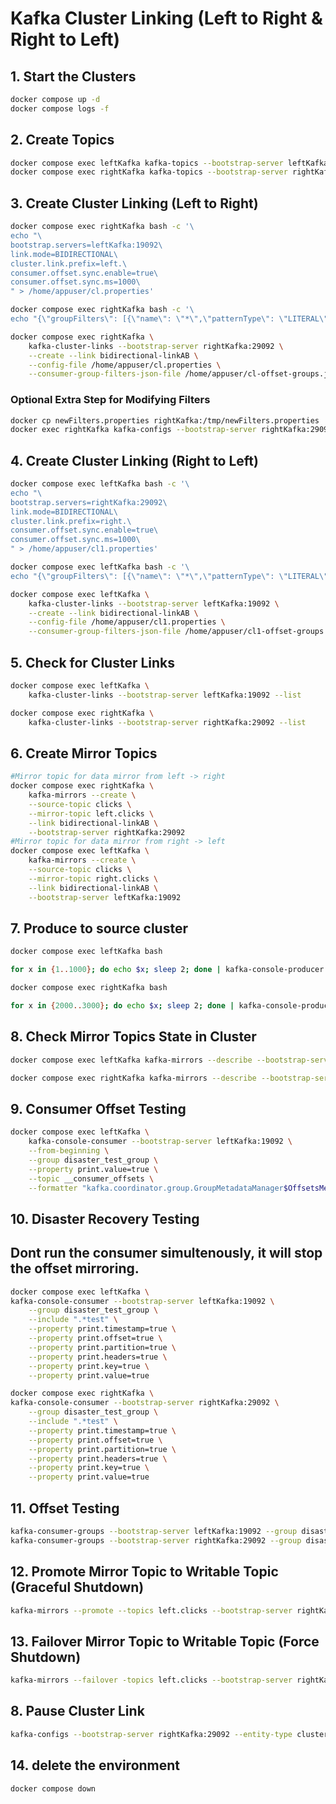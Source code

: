 
# Kafka Cluster Linking (Left to Right & Right to Left)

## **1. Start the Clusters**
```sh
docker compose up -d
docker compose logs -f
```

## **2. Create Topics**
```sh
docker compose exec leftKafka kafka-topics --bootstrap-server leftKafka:19092 --topic clicks --create --partitions 1 --replication-factor 1
docker compose exec rightKafka kafka-topics --bootstrap-server rightKafka:29092 --topic clicks --create --partitions 1 --replication-factor 1
```

## **3. Create Cluster Linking (Left to Right)**
```sh
docker compose exec rightKafka bash -c '\
echo "\
bootstrap.servers=leftKafka:19092\
link.mode=BIDIRECTIONAL\
cluster.link.prefix=left.\
consumer.offset.sync.enable=true\
consumer.offset.sync.ms=1000\
" > /home/appuser/cl.properties'

docker compose exec rightKafka bash -c '\
echo "{\"groupFilters\": [{\"name\": \"*\",\"patternType\": \"LITERAL\",\"filterType\": \"INCLUDE\"}]}" > /home/appuser/cl-offset-groups.json'

docker compose exec rightKafka \
    kafka-cluster-links --bootstrap-server rightKafka:29092 \
    --create --link bidirectional-linkAB \
    --config-file /home/appuser/cl.properties \
    --consumer-group-filters-json-file /home/appuser/cl-offset-groups.json
```

### **Optional Extra Step for Modifying Filters**
```sh
docker cp newFilters.properties rightKafka:/tmp/newFilters.properties
docker exec rightKafka kafka-configs --bootstrap-server rightKafka:29092 --alter --cluster-link bidirectional-linkAB --add-config-file /tmp/newFilters.properties
```

## **4. Create Cluster Linking (Right to Left)**
```sh
docker compose exec leftKafka bash -c '\
echo "\
bootstrap.servers=rightKafka:29092\
link.mode=BIDIRECTIONAL\
cluster.link.prefix=right.\
consumer.offset.sync.enable=true\
consumer.offset.sync.ms=1000\
" > /home/appuser/cl1.properties'

docker compose exec leftKafka bash -c '\
echo "{\"groupFilters\": [{\"name\": \"*\",\"patternType\": \"LITERAL\",\"filterType\": \"INCLUDE\"}]}" > /home/appuser/cl1-offset-groups.json'

docker compose exec leftKafka \
    kafka-cluster-links --bootstrap-server leftKafka:19092 \
    --create --link bidirectional-linkAB \
    --config-file /home/appuser/cl1.properties \
    --consumer-group-filters-json-file /home/appuser/cl1-offset-groups.json
```

## **5. Check for Cluster Links**
```sh
docker compose exec leftKafka \
    kafka-cluster-links --bootstrap-server leftKafka:19092 --list

docker compose exec rightKafka \
    kafka-cluster-links --bootstrap-server rightKafka:29092 --list
```

## **6. Create Mirror Topics**
```sh
#Mirror topic for data mirror from left -> right
docker compose exec rightKafka \
    kafka-mirrors --create \
    --source-topic clicks \
    --mirror-topic left.clicks \
    --link bidirectional-linkAB \
    --bootstrap-server rightKafka:29092
#Mirror topic for data mirror from right -> left
docker compose exec leftKafka \
    kafka-mirrors --create \
    --source-topic clicks \
    --mirror-topic right.clicks \
    --link bidirectional-linkAB \
    --bootstrap-server leftKafka:19092
```

## **7. Produce to source cluster**
```sh
docker compose exec leftKafka bash

for x in {1..1000}; do echo $x; sleep 2; done | kafka-console-producer --bootstrap-server leftKafka:19092 --topic clicks

docker compose exec rightKafka bash

for x in {2000..3000}; do echo $x; sleep 2; done | kafka-console-producer --bootstrap-server rightKafka:29092 --topic clicks

```

## **8. Check Mirror Topics State in Cluster**
```sh
docker compose exec leftKafka kafka-mirrors --describe --bootstrap-server leftKafka:19092 --links bidirectional-linkAB

docker compose exec rightKafka kafka-mirrors --describe --bootstrap-server rightKafka:29092 --links bidirectional-linkAB
```

## **9. Consumer Offset Testing**
```sh
docker compose exec leftKafka \
    kafka-console-consumer --bootstrap-server leftKafka:19092 \
    --from-beginning \
    --group disaster_test_group \
    --property print.value=true \
    --topic __consumer_offsets \
    --formatter "kafka.coordinator.group.GroupMetadataManager$OffsetsMessageFormatter"
```

## **10. Disaster Recovery Testing**
## Dont run the consumer simultenously, it will stop the offset mirroring.
```sh
docker compose exec leftKafka \
kafka-console-consumer --bootstrap-server leftKafka:19092 \
    --group disaster_test_group \
    --include ".*test" \
    --property print.timestamp=true \
    --property print.offset=true \
    --property print.partition=true \
    --property print.headers=true \
    --property print.key=true \
    --property print.value=true

docker compose exec rightKafka \
kafka-console-consumer --bootstrap-server rightKafka:29092 \
    --group disaster_test_group \
    --include ".*test" \
    --property print.timestamp=true \
    --property print.offset=true \
    --property print.partition=true \
    --property print.headers=true \
    --property print.key=true \
    --property print.value=true
```

## **11. Offset Testing**
```sh
kafka-consumer-groups --bootstrap-server leftKafka:19092 --group disaster_test_group --describe --offsets
kafka-consumer-groups --bootstrap-server rightKafka:29092 --group disaster_test_group --describe --offsets
```

## **12. Promote Mirror Topic to Writable Topic (Graceful Shutdown)**
```sh
kafka-mirrors --promote --topics left.clicks --bootstrap-server rightKafka:29092
```

## **13. Failover Mirror Topic to Writable Topic (Force Shutdown)**
```sh
kafka-mirrors --failover -topics left.clicks --bootstrap-server rightKafka:29092
```

## **8. Pause Cluster Link**
```sh
kafka-configs --bootstrap-server rightKafka:29092 --entity-type cluster-links --entity-name bidirectional-linkAB --alter --add-config cluster.link.paused=true
```

## **14. delete the environment**
```sh
docker compose down
```

